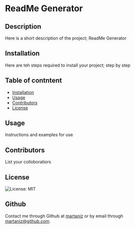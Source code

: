 
  # ReadMe Generator
  ## Description
  Here is a short description of the project; ReadMe Generator
  ## Installation
  Here are teh steps required to install your project; step by step
  
  ## Table of contntent 
  * [Installation](#installation)
* [Usage](#usage)
* [Contributors](#contribution)
* [License](#license)

## Usage  
Instructions and examples for use
## Contributors
List your colloboratiors
## License
![License: MIT](https://img.shields.io/badge/License-MIT-yellow.svg)

## Github
Contact me through Github at [martaniz](https://github.com/martaniz/) or by email through martaniz@github.com.